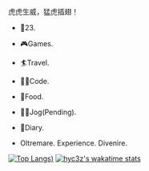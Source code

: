 虎虎生威，猛虎插翅！

- 👦23.
- 🎮Games.
- 🏄‍Travel.
- 👨‍💻Code.
- 🍖Food.
- 🏃‍♂️Jog(Pending).
- 📖Diary.


- Oltremare. Experience. Divenire.

[![Top Langs](https://github-readme-stats.vercel.app/api/top-langs/?username=hyc3z&count_private=true&theme=radical))](https://github.com/anuraghazra/github-readme-stats)
[![hyc3z's wakatime stats](https://github-readme-stats.vercel.app/api/wakatime?username=hyc3z&theme=radical)](https://github.com/anuraghazra/github-readme-stats)
